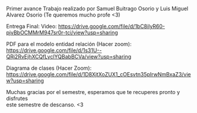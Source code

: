Primer avance
Trabajo realizado por Samuel Buitrago Osorio y Luis Miguel Alvarez Osorio
(Te queremos mucho profe <3)

Entrega Final:
Video:
https://drive.google.com/file/d/1bC8ilyR60-pjvBbOCMMrM947sr0r-tci/view?usp=sharing

PDF para el modelo entidad relación (Hacer zoom):
https://drive.google.com/file/d/1s31U--QRj2RvEjhXCQfLyclYQBabBCVa/view?usp=sharing

Diagrama de clases (Hacer Zoom):
https://drive.google.com/file/d/1D8XjtXoZUX1_cOEsvtn35pIrwNmBxaZ3/view?usp=sharing

Muchas gracias por el semestre, esperamos que te recuperes pronto y disfrutes  
este semestre de descanso. <3


